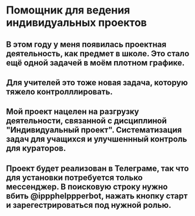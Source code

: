 # Помощник для ведения индивидуальных проектов #
## В этом году у меня появилась проектная деятельность, как предмет в школе. Это стало ещё одной задачей в моём плотном графике. ##
## Для учителей это тоже новая задача, которую тяжело контролллировать. ##
## Мой проект нацелен на разгрузку деятельности, связанной с дисциплиной "Индивидуальный проект". Систематизация задач для учащихся и улучшеннный контроль для кураторов. ##
## Проект будет реализован в Телеграме, так что для установки потребуется только мессенджер. В поисковую строку нужно вбить @ippphelppperbot, нажать кнопку старт и зарегестрироваться под нужной ролью. ##
